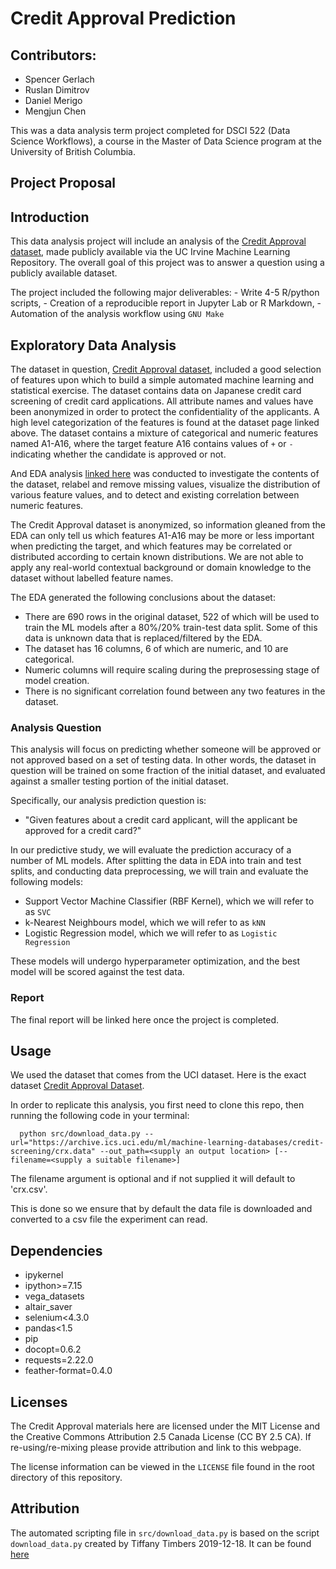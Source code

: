 # Credit Approval Prediction

## Contributors:

-   Spencer Gerlach
-   Ruslan Dimitrov
-   Daniel Merigo
-   Mengjun Chen

This was a data analysis term project completed for DSCI 522 (Data Science Workflows), a course in the Master of Data Science program at the University of British Columbia.

## Project Proposal

## Introduction

This data analysis project will include an analysis of the [Credit Approval dataset](https://archive-beta.ics.uci.edu/dataset/27/credit+approval), made publicly available via the UC Irvine Machine Learning Repository. The overall goal of this project was to answer a question using a publicly available dataset.

The project included the following major deliverables: - Write 4-5 R/python scripts, - Creation of a reproducible report in Jupyter Lab or R Markdown, - Automation of the analysis workflow using `GNU Make`

## Exploratory Data Analysis

The dataset in question, [Credit Approval dataset](https://archive-beta.ics.uci.edu/dataset/27/credit+approval), included a good selection of features upon which to build a simple automated machine learning and statistical exercise. The dataset contains data on Japanese credit card screening of credit card applications. All attribute names and values have been anonymized in order to protect the confidentiality of the applicants. A high level categorization of the features is found at the dataset page linked above. The dataset contains a mixture of categorical and numeric features named A1-A16, where the target feature A16 contains values of `+` or `-` indicating whether the candidate is approved or not.

And EDA analysis [linked here](https://github.com/UBC-MDS/Credit_Approval_Prediction/blob/main/src/Exploratory_Data_Analysis.ipynb) was conducted to investigate the contents of the dataset, relabel and remove missing values, visualize the distribution of various feature values, and to detect and existing correlation between numeric features. 

The Credit Approval dataset is anonymized, so information gleaned from the EDA can only tell us which features A1-A16 may be more or less important when predicting the target, and which features may be correlated or distributed according to certain known distributions. We are not able to apply any real-world contextual background or domain knowledge to the dataset without labelled feature names.

The EDA generated the following conclusions about the dataset:
- There are 690 rows in the original dataset, 522 of which will be used to train the ML models after a 80%/20% train-test data split. Some of this data is unknown data that is replaced/filtered by the EDA.
- The dataset has 16 columns, 6 of which are numeric, and 10 are categorical.
- Numeric columns will require scaling during the preprosessing stage of model creation.
- There is no significant correlation found between any two features in the dataset.
### Analysis Question

This analysis will focus on predicting whether someone will be approved or not approved based on a set of testing data. In other words, the dataset in question will be trained on some fraction of the initial dataset, and evaluated against a smaller testing portion of the initial dataset.

Specifically, our analysis prediction question is: 

- "Given features about a credit card applicant, will the applicant be approved for a credit card?"

In our predictive study, we will evaluate the prediction accuracy of a number of ML models. After splitting the data in EDA into train and test splits, and conducting data preprocessing, we will train and evaluate the following models:
- Support Vector Machine Classifier (RBF Kernel), which we will refer to as `SVC`
- k-Nearest Neighbours model, which we will refer to as `kNN`
- Logistic Regression model, which we will refer to as `Logistic Regression`

These models will undergo hyperparameter optimization, and the best model will be scored against the test data.

### Report

The final report will be linked here once the project is completed.

## Usage

We used the dataset that comes from the UCI dataset. Here is the exact dataset [Credit Approval Dataset](https://archive.ics.uci.edu/ml/machine-learning-databases/credit-screening/crx.data).

In order to replicate this analysis, you first need to clone this repo, then running the following code in your terminal:

      python src/download_data.py --url="https://archive.ics.uci.edu/ml/machine-learning-databases/credit-screening/crx.data" --out_path=<supply an output location> [--filename=<supply a suitable filename>] 
      
The filename argument is optional and if not supplied it will default to 'crx.csv'. 

This is done so we ensure that by default the data file is downloaded and converted to a csv file the experiment can read.

## Dependencies

-   ipykernel
-   ipython\>=7.15
-   vega_datasets
-   altair_saver
-   selenium\<4.3.0
-   pandas\<1.5
-   pip
-   docopt=0.6.2
-   requests=2.22.0
-   feather-format=0.4.0

## Licenses

The Credit Approval materials here are licensed under the MIT License and the Creative Commons Attribution 2.5 Canada License (CC BY 2.5 CA). If re-using/re-mixing please provide attribution and link to this webpage.

The license information can be viewed in the `LICENSE` file found in the root directory of this repository.

## Attribution

The automated scripting file in `src/download_data.py` is based on the script `download_data.py` created by Tiffany Timbers 2019-12-18. It can be found [here](https://github.com/ttimbers/breast_cancer_predictor/blob/master/src/download_data.py)
